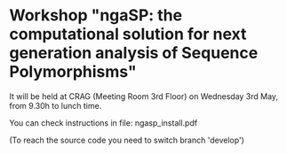 
# Workshop "ngaSP: the computational solution for next generation analysis of Sequence Polymorphisms"

It will be held at CRAG (Meeting Room 3rd Floor) on Wednesday 3rd May, from 9.30h to lunch time.


You can check instructions in file: ngasp_install.pdf

(To reach the source code you need to switch branch 'develop')
